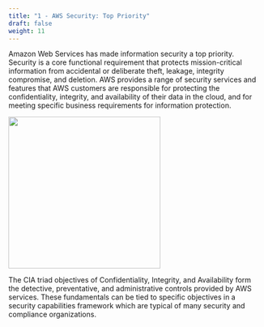 ```yaml
---
title: "1 - AWS Security: Top Priority"
draft: false
weight: 11
---
```



Amazon Web Services has made information security a top priority. Security is a core functional requirement that protects mission-critical information from accidental or deliberate theft, leakage, integrity compromise, and deletion. AWS provides a range of security services and features that AWS customers are responsible for protecting the confidentiality, integrity, and availability of their data in the cloud, and for meeting specific business requirements for information protection.

<img src='/images/ciatriad.png' width='300px'>

The CIA triad objectives of Confidentiality, Integrity, and Availability form the detective, preventative, and administrative controls provided by AWS services. These fundamentals can be tied to specific objectives in a security capabilities framework which are typical of many security and compliance organizations. 
